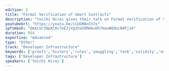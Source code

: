 ```yaml
---
edition: 2
title: "Formal Verification of Smart Contracts"
description: "Yoichi Hirai gives their talk on Formal Verification of Smart Contracts."
youtubeUrl: "https://youtu.be/cCUGMAnCh7o"
ipfsHash: "QmXLUr3QpXC8c7oE3jVgzha59MmkvDh7mouWQ9ucN4Fj34"
duration: 934
expertise: "Advanced"
type: "Other"
track: "Developer Infrastructure"
keywords: ['proofs','history','rules','smuggling','tonk','solidity','evm','languages','spec','checker']
tags: ['Developer Infrastructure']
speakers: ['Yoichi Hirai']
---
```

